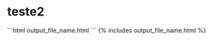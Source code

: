 # teste2

<div w3-include-html="output_file_name.html"></div>
```html
output_file_name.html
```
{% includes output_file_name.html %}

